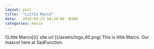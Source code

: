 ```yaml
---
layout: post
title:  "Little Marco"
date:   2016-03-23 14:34:48 -0400
categories: marco
---
```

![Little Marco]({{ site.url }}/assets/logo_60.png) This is little Marco. Our mascot here at SadFunction.
